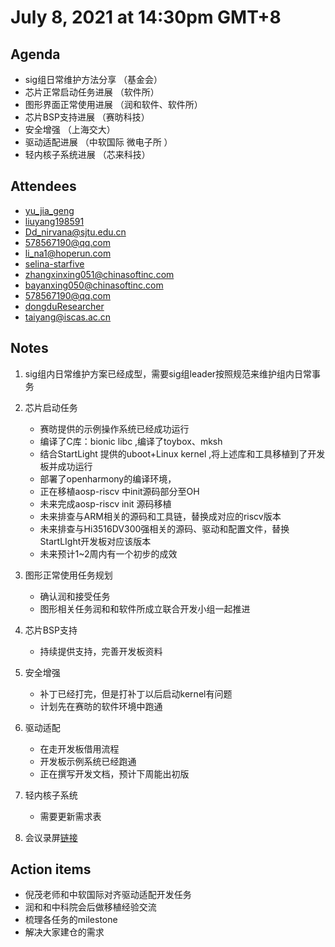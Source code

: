 # July 8, 2021 at 14:30pm GMT+8

## Agenda
- sig组日常维护方法分享  （基金会）
- 芯片正常启动任务进展   （软件所）
- 图形界面正常使用进展   （润和软件、软件所）
- 芯片BSP支持进展           （赛昉科技）
- 安全增强                          （上海交大）
- 驱动适配进展                   （中软国际     微电子所  ）
- 轻内核子系统进展            （芯来科技）

## Attendees
- [yu_jia_geng](https://gitee.com/yu_jia_geng) 
- [liuyang198591](https://gitee.com/liuyang198591)
- [Dd_nirvana@sjtu.edu.cn]()
- [578567190@qq.com]()
- [li_na1@hoperun.com]()
- [selina-starfive](selina-starfive)
- [zhangxinxing051@chinasoftinc.com]()
- [bayanxing050@chinasoftinc.com]()
- 578567190@qq.com
- [dongduResearcher](https://gitee.com/dongduResearcher)
- [taiyang@iscas.ac.cn]()

## Notes
1. sig组内日常维护方案已经成型，需要sig组leader按照规范来维护组内日常事务
2. 芯片启动任务
   * 赛昉提供的示例操作系统已经成功运行
   *   编译了C库：bionic  libc ,编译了toybox、mksh
   * 结合StartLight 提供的uboot+Linux kernel ,将上述库和工具移植到了开发板并成功运行
   * 部署了openharmony的编译环境，
   * 正在移植aosp-riscv 中init源码部分至OH
   * 未来完成aosp-riscv init 源码移植
   * 未来排查与ARM相关的源码和工具链，替换成对应的riscv版本
   * 未来排查与Hi3516DV300强相关的源码、驱动和配置文件，替换StartLIght开发板对应该版本
   * 未来预计1~2周内有一个初步的成效
3. 图形正常使用任务规划
   * 确认润和接受任务
   * 图形相关任务润和和软件所成立联合开发小组一起推进

4. 芯片BSP支持

   * 持续提供支持，完善开发板资料

5. 安全增强

   * 补丁已经打完，但是打补丁以后启动kernel有问题
   * 计划先在赛昉的软件环境中跑通

6. 驱动适配

   *   在走开发板借用流程
   *   开发板示例系统已经跑通
   *   正在撰写开发文档，预计下周能出初版

7. 轻内核子系统

   * 需要更新需求表
8. 会议录屏[链接](https://meeting.tencent.com/user-center/shared-record-info?id=df07f842-d552-460e-8a16-97db1342bec5)

## Action items
- 倪茂老师和中软国际对齐驱动适配开发任务  
- 润和和中科院会后做移植经验交流
- 梳理各任务的milestone
- 解决大家建仓的需求